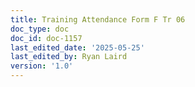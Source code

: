 ```yaml
---
title: Training Attendance Form F Tr 06
doc_type: doc
doc_id: doc-1157
last_edited_date: '2025-05-25'
last_edited_by: Ryan Laird
version: '1.0'
---
```


<!-- Unsupported block type: unsupported -->
